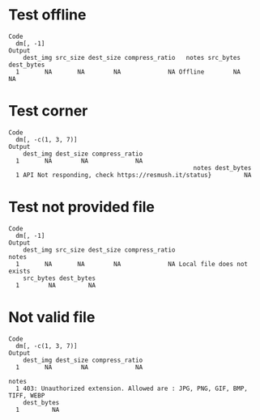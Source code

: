 # Test offline

    Code
      dm[, -1]
    Output
        dest_img src_size dest_size compress_ratio   notes src_bytes dest_bytes
      1       NA       NA        NA             NA Offline        NA         NA

# Test corner

    Code
      dm[, -c(1, 3, 7)]
    Output
        dest_img dest_size compress_ratio
      1       NA        NA             NA
                                                       notes dest_bytes
      1 API Not responding, check https://resmush.it/status}         NA

# Test not provided file

    Code
      dm[, -1]
    Output
        dest_img src_size dest_size compress_ratio                      notes
      1       NA       NA        NA             NA Local file does not exists
        src_bytes dest_bytes
      1        NA         NA

# Not valid file

    Code
      dm[, -c(1, 3, 7)]
    Output
        dest_img dest_size compress_ratio
      1       NA        NA             NA
                                                                            notes
      1 403: Unauthorized extension. Allowed are : JPG, PNG, GIF, BMP, TIFF, WEBP
        dest_bytes
      1         NA

